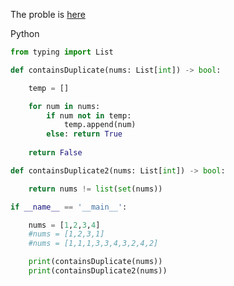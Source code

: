 The proble is [here](https://leetcode.com/problems/contains-duplicate/description/)

Python

```python
from typing import List

def containsDuplicate(nums: List[int]) -> bool:

    temp = []

    for num in nums:
        if num not in temp:
            temp.append(num)
        else: return True
    
    return False

def containsDuplicate2(nums: List[int]) -> bool:

    return nums != list(set(nums))

if __name__ == '__main__':

    nums = [1,2,3,4]
    #nums = [1,2,3,1]
    #nums = [1,1,1,3,3,4,3,2,4,2]

    print(containsDuplicate(nums))
    print(containsDuplicate2(nums))
